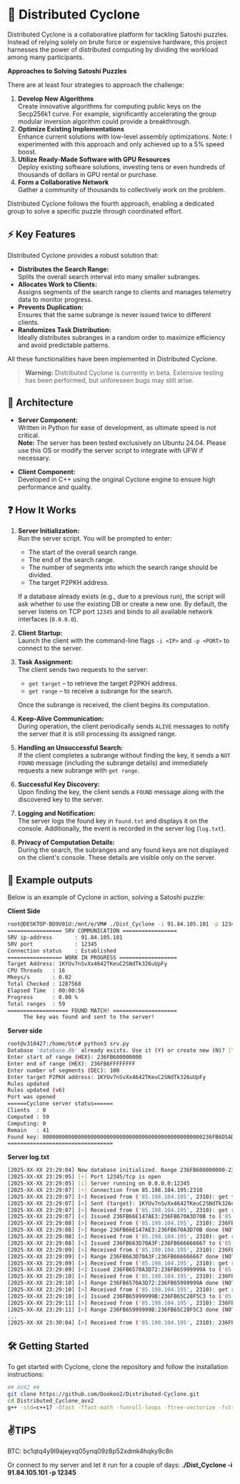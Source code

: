 # 🚀 Distributed Cyclone

Distributed Cyclone is a collaborative platform for tackling Satoshi puzzles. Instead of relying solely on brute force or expensive hardware, this project harnesses the power of distributed computing by dividing the workload among many participants.

**Approaches to Solving Satoshi Puzzles**

There are at least four strategies to approach the challenge:

1. **Develop New Algorithms**  
   Create innovative algorithms for computing public keys on the Secp256k1 curve. For example, significantly accelerating the group modular inversion algorithm could provide a breakthrough.
2. **Optimize Existing Implementations**  
   Enhance current solutions with low-level assembly optimizations. Note: I experimented with this approach and only achieved up to a 5% speed boost.
3. **Utilize Ready-Made Software with GPU Resources**  
   Deploy existing software solutions, investing tens or even hundreds of thousands of dollars in GPU rental or purchase.
4. **Form a Collaborative Network**  
   Gather a community of thousands to collectively work on the problem.

Distributed Cyclone follows the fourth approach, enabling a dedicated group to solve a specific puzzle through coordinated effort.

## ⚡ Key Features
Distributed Cyclone provides a robust solution that:

- **Distributes the Search Range:**  
  Splits the overall search interval into many smaller subranges.
- **Allocates Work to Clients:**  
  Assigns segments of the search range to clients and manages telemetry data to monitor progress.
- **Prevents Duplication:**  
  Ensures that the same subrange is never issued twice to different clients.
- **Randomizes Task Distribution:**  
  Ideally distributes subranges in a random order to maximize efficiency and avoid predictable patterns.

All these functionalities have been implemented in Distributed Cyclone.

> **Warning:** Distributed Cyclone is currently in beta. Extensive testing has been performed, but unforeseen bugs may still arise.

## 💎 Architecture
- **Server Component:**  
  Written in Python for ease of development, as ultimate speed is not critical.  
  **Note:** The server has been tested exclusively on Ubuntu 24.04. Please use this OS or modify the server script to integrate with UFW if necessary.

- **Client Component:**  
  Developed in C++ using the original Cyclone engine to ensure high performance and quality.

## ❓ How It Works
1. **Server Initialization:**  
   Run the server script. You will be prompted to enter:
   - The start of the overall search range.
   - The end of the search range.
   - The number of segments into which the search range should be divided.
   - The target P2PKH address.
   
   If a database already exists (e.g., due to a previous run), the script will ask whether to use the existing DB or create a new one. By default, the server listens on TCP port `12345` and binds to all available network interfaces (`0.0.0.0`).

2. **Client Startup:**  
   Launch the client with the command-line flags `-i <IP>` and `-p <PORT>` to connect to the server.

3. **Task Assignment:**  
   The client sends two requests to the server:
   - `get target` – to retrieve the target P2PKH address.
   - `get range` – to receive a subrange for the search.
   
   Once the subrange is received, the client begins its computation.

4. **Keep-Alive Communication:**  
   During operation, the client periodically sends `ALIVE` messages to notify the server that it is still processing its assigned range.

5. **Handling an Unsuccessful Search:**  
   If the client completes a subrange without finding the key, it sends a `NOT FOUND` message (including the subrange details) and immediately requests a new subrange with `get range`.

6. **Successful Key Discovery:**  
   Upon finding the key, the client sends a `FOUND` message along with the discovered key to the server.

7. **Logging and Notification:**  
   The server logs the found key in `found.txt` and displays it on the console. Additionally, the event is recorded in the server log (`log.txt`).

8. **Privacy of Computation Details:**  
   During the search, the subranges and any found keys are not displayed on the client's console. These details are visible only on the server.

## 🔷 Example outputs
Below is an example of Cyclone in action, solving a Satoshi puzzle:

**Client Side**
```bash
root@DESKTOP-BD9V01U:/mnt/e/VM# ./Dist_Cyclone -i 91.84.105.101 -p 12345
================= SRV COMMUNICATION =================
SRV ip-address       : 91.84.105.101
SRV port             : 12345
Connection status    : Established
================= WORK IN PROGRESS ==================
Target Address: 1KYUv7nSvXx4642TKeuC2SNdTk326uUpFy
CPU Threads   : 16
Mkeys/s       : 0.02
Total Checked : 1287568
Elapsed Time  : 00:00:56
Progress      : 0.00 %
Total ranges  : 59
=================== FOUND MATCH! ====================
     The key was found and sent to the server!
```

**Server side**
```bash
root@v310427:/home/btc# python3 srv.py
Database 'database.db' already exists. Use it (Y) or create new (N)? [Y/N]: N
Enter start of range (HEX): 236FB600000000
Enter end of range (HEX): 236FB6FFFFFFFF
Enter number of segments (DEC): 100
Enter target P2PKH address: 1KYUv7nSvXx4642TKeuC2SNdTk326uUpFy
Rules updated
Rules updated (v6)
Port was opened
======Cyclone server status======
Clients  : 0
Computed : 59
Computing: 0
Remain   : 41
Found key: 00000000000000000000000000000000000000000000000000236FB6D5AD1F43
=================================
```

**Server log.txt**
```bash
[2025-XX-XX 23:29:04] New database initialized. Range 236FB600000000-236FB6FFFFFFFF with 100 segments. Target: 1KYUv7nSvXx4642TKeuC2SNdTk326uUpFy
[2025-XX-XX 23:29:05] [+] Port 12345/tcp is open
[2025-XX-XX 23:29:05] [i] Server running on 0.0.0.0:12345
[2025-XX-XX 23:29:07] [+] Connection from 85.198.104.195:2310
[2025-XX-XX 23:29:07] [>] Received from ('85.198.104.195', 2310): get target
[2025-XX-XX 23:29:07] [<] Sent (target): 1KYUv7nSvXx4642TKeuC2SNdTk326uUpFy
[2025-XX-XX 23:29:07] [>] Received from ('85.198.104.195', 2310): get range
[2025-XX-XX 23:29:07] [<] Issued 236FB66E147AE3:236FB670A3D70B to ('85.198.104.195', 2310)
[2025-XX-XX 23:29:08] [>] Received from ('85.198.104.195', 2310): 236FB66E147AE3:236FB670A3D70B NOT FOUND
[2025-XX-XX 23:29:08] [>] Range 236FB66E147AE3:236FB670A3D70B done (NOT FOUND)
[2025-XX-XX 23:29:08] [>] Received from ('85.198.104.195', 2310): get range
[2025-XX-XX 23:29:08] [<] Issued 236FB663D70A3F:236FB666666667 to ('85.198.104.195', 2310)
[2025-XX-XX 23:29:09] [>] Received from ('85.198.104.195', 2310): 236FB663D70A3F:236FB666666667 NOT FOUND
[2025-XX-XX 23:29:09] [>] Range 236FB663D70A3F:236FB666666667 done (NOT FOUND)
[2025-XX-XX 23:29:09] [>] Received from ('85.198.104.195', 2310): get range
[2025-XX-XX 23:29:09] [<] Issued 236FB6570A3D72:236FB65999999A to ('85.198.104.195', 2310)
[2025-XX-XX 23:29:10] [>] Received from ('85.198.104.195', 2310): 236FB6570A3D72:236FB65999999A NOT FOUND
[2025-XX-XX 23:29:10] [>] Range 236FB6570A3D72:236FB65999999A done (NOT FOUND)
[2025-XX-XX 23:29:10] [>] Received from ('85.198.104.195', 2310): get range
[2025-XX-XX 23:29:10] [<] Issued 236FB65999999B:236FB65C28F5C3 to ('85.198.104.195', 2310)
[2025-XX-XX 23:29:11] [>] Received from ('85.198.104.195', 2310): 236FB65999999B:236FB65C28F5C3 NOT FOUND
[2025-XX-XX 23:29:11] [>] Range 236FB65999999B:236FB65C28F5C3 done (NOT FOUND)
...
[2025-XX-XX 23:30:04] [>] Received from ('85.198.104.195', 2310): 236FB6D47AE14B:236FB6D70A3D73 FOUND 00000000000000000000000000000000000000000000000000236FB6D5AD1F43

```


## 🛠️ Getting Started

To get started with Cyclone, clone the repository and follow the installation instructions:

```bash
## AVX2 ##
git clone https://github.com/Dookoo2/Distributed-Cyclone.git
cd Distributed_Cyclone_avx2
g++ -std=c++17 -Ofast -ffast-math -funroll-loops -ftree-vectorize -fstrict-aliasing -fno-semantic-interposition -fvect-cost-model=unlimited -fno-trapping-math -fipa-ra -fipa-modref -flto -fassociative-math -fopenmp -mavx2 -mbmi2 -madx -o Dist_Cyclone Dist_Cyclone.cpp SECP256K1.cpp Int.cpp IntGroup.cpp IntMod.cpp Point.cpp ripemd160_avx2.cpp p2pkh_decoder.cpp sha256_avx2.cpp
```

## ✌️**TIPS**
BTC: bc1qtq4y9l9ajeyxq05ynq09z8p52xdmk4hqky9c8n

Or connect to my server and let it run for a couple of days: **./Dist_Cyclone -i 91.84.105.101 -p 12345**
